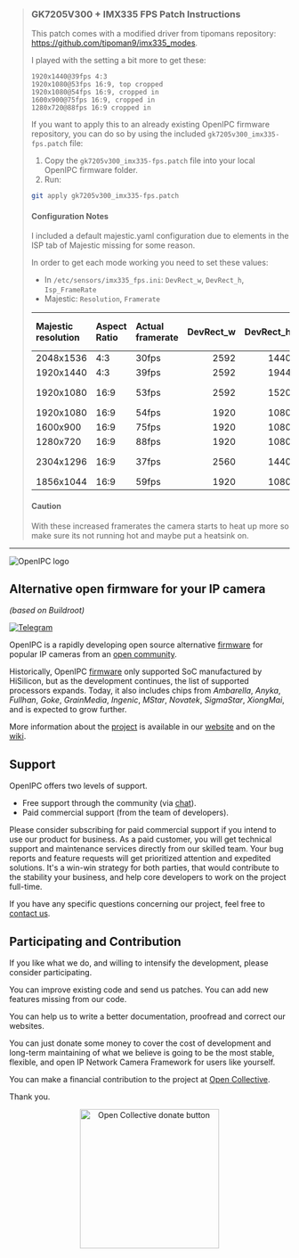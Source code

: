 >### GK7205V300 + IMX335 FPS Patch Instructions
>
>This patch comes with a modified driver from tipomans repository: https://github.com/tipoman9/imx335_modes.
>
>I played with the setting a bit more to get these:
>```
>1920x1440@39fps 4:3
>1920x1080@53fps 16:9, top cropped
>1920x1080@54fps 16:9, cropped in
>1600x900@75fps 16:9, cropped in
>1280x720@88fps 16:9 cropped in
>```
>If you want to apply this to an already existing OpenIPC firmware repository, you can do so by using the included `gk7205v300_imx335-fps.patch` file:
>
>1. Copy the `gk7205v300_imx335-fps.patch` file into your local OpenIPC firmware folder.
>2. Run:
>   ```bash
>   git apply gk7205v300_imx335-fps.patch
>   ```
>
>#### Configuration Notes
>
>I included a default majestic.yaml configuration due to elements in the ISP tab of Majestic missing for some reason.
>
>In order to get each mode working you need to set these values:
>
>- In `/etc/sensors/imx335_fps.ini`: `DevRect_w`, `DevRect_h`, `Isp_FrameRate`
>- Majestic: `Resolution`, `Framerate`
>
>| Majestic resolution   | Aspect Ratio   | Actual framerate   |   DevRect_w |   DevRect_h |   Isp_FrameRate & Majestic framerate | Cropped        |
>|:----------------------|:---------------|:-------------------|------------:|------------:|-------------------------------------:|:---------------|
>| 2048x1536             | 4:3            | 30fps              |        2592 |        1440 |              35                      |                |
>| 1920x1440             | 4:3            | 39fps              |        2592 |        1944 |              45                      |                |
>| 1920x1080             | 16:9           | 53fps              |        2592 |        1520 |              55                      | Yes (top only) |
>| 1920x1080             | 16:9           | 54fps              |        1920 |        1080 |              55                      | Yes            |
>| 1600x900              | 16:9           | 75fps              |        1920 |        1080 |              77                      | Yes            |
>| 1280x720              | 16:9           | 88fps              |        1920 |        1080 |              90                      | Yes            |
>| 2304x1296             | 16:9           | 37fps              |        2560 |        1440 |              38                      | Yes (top only) |
>| 1856x1044             | 16:9           | 59fps              |        1920 |        1080 |              60                      | Yes            |
>
>#### Caution
> With these increased framerates the camera starts to heat up more so make sure its not running hot and maybe put a heatsink on.
---

![OpenIPC logo][logo]

## Alternative open firmware for your IP camera
_(based on Buildroot)_

[![Telegram](https://openipc.org/images/telegram_button.svg)][telegram]


OpenIPC is a rapidly developing open source alternative [firmware][firmware] for 
popular IP cameras from an [open community](https://opencollective.com/openipc).

Historically, OpenIPC [firmware][firmware] only supported SoC manufactured by 
HiSilicon, but as the development continues, the list of supported processors
expands. Today, it also includes chips from _Ambarella_, _Anyka_, _Fullhan_, _Goke_,
_GrainMedia_, _Ingenic_, _MStar_, _Novatek_, _SigmaStar_, _XiongMai_, and is 
expected to grow further.

More information about the [project][project] is available in our [website][website]
and on the [wiki][wiki].

## Support

OpenIPC offers two levels of support.

- Free support through the community (via [chat][telegram]).
- Paid commercial support (from the team of developers).

Please consider subscribing for paid commercial support if you intend to use our product for business.
As a paid customer, you will get technical support and maintenance services directly from our skilled team.
Your bug reports and feature requests will get prioritized attention and expedited solutions. It's a win-win
strategy for both parties, that would contribute to the stability your business, and help core developers
to work on the project full-time.

If you have any specific questions concerning our project, feel free to [contact us](mailto:dev@openipc.org).


## Participating and Contribution

If you like what we do, and willing to intensify the development, please consider participating.

You can improve existing code and send us patches. You can add new features missing from our code.

You can help us to write a better documentation, proofread and correct our websites.

You can just donate some money to cover the cost of development and long-term maintaining of what we believe
is going to be the most stable, flexible, and open IP Network Camera Framework for users like yourself.

You can make a financial contribution to the project at [Open Collective][contribution].

Thank you.

<p align="center">
<a href="https://opencollective.com/openipc/contribute/backer-14335/checkout" target="_blank"><img src="https://opencollective.com/webpack/donate/button@2x.png?color=blue" width="250" alt="Open Collective donate button"></a>
</p>

[chat]: https://openipc.org/our-channels
[contribution]: https://opencollective.com/openipc/contribute/backer-14335/checkout


[firmware]: https://github.com/openipc/firmware
[logo]: https://openipc.org/assets/openipc-logo-black.svg
[mit]: https://opensource.org/license/mit
[opencollective]: https://opencollective.com/openipc
[paypal]: https://www.paypal.com/donate/?hosted_button_id=C6F7UJLA58MBS
[project]: https://github.com/openipc
[telegram]: https://openipc.org/our-channels
[website]: https://openipc.org
[wiki]: https://github.com/openipc/wiki

